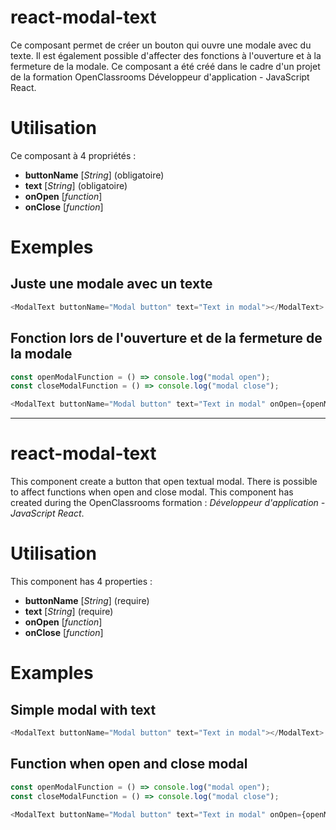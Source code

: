 # react-modal-text
Ce composant permet de créer un bouton qui ouvre une modale avec du texte. Il est également possible d'affecter des fonctions à l'ouverture et à la fermeture de la modale. Ce composant a été créé dans le cadre d'un projet de la formation OpenClassrooms Développeur d'application - JavaScript React.

# Utilisation
Ce composant à 4 propriétés :
- **buttonName** [_String_] (obligatoire) 
- **text** [_String_] (obligatoire)
- **onOpen** [_function_]
- **onClose** [_function_]

# Exemples
## Juste une modale avec un texte
``` javascript
<ModalText buttonName="Modal button" text="Text in modal"></ModalText>
```
## Fonction lors de l'ouverture et de la fermeture de la modale
``` javascript
const openModalFunction = () => console.log("modal open");
const closeModalFunction = () => console.log("modal close");
```
``` javascript
<ModalText buttonName="Modal button" text="Text in modal" onOpen={openModalFunction} onClose={closeModalFunction}></ModalText>
```

---

# react-modal-text
This component create a button that open textual modal. There is possible to affect functions when open and close modal. This component has created during the OpenClassrooms formation : _Développeur d'application - JavaScript React_.

# Utilisation
This component has 4 properties :
- **buttonName** [_String_] (require) 
- **text** [_String_] (require)
- **onOpen** [_function_]
- **onClose** [_function_]

# Examples
## Simple modal with text
``` javascript
<ModalText buttonName="Modal button" text="Text in modal"></ModalText>
```
## Function when open and close modal
``` javascript
const openModalFunction = () => console.log("modal open");
const closeModalFunction = () => console.log("modal close");
```
``` javascript
<ModalText buttonName="Modal button" text="Text in modal" onOpen={openModalFunction} onClose={closeModalFunction}></ModalText>
```
